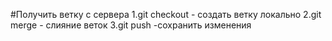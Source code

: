 #Получить ветку с сервера
1.git checkout  - создать ветку локально
2.git merge  - слияние веток
3.git push  -сохранить изменения